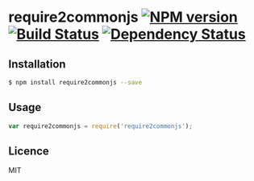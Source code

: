 # require2commonjs [![NPM version](https://badge.fury.io/js/require2commonjs.svg)](http://badge.fury.io/js/require2commonjs) [![Build Status](https://travis-ci.org/villadora/require2commonjs.svg?branch=master)](https://travis-ci.org/villadora/require2commonjs) [![Dependency Status](https://gemnasium.com/villadora/require2commonjs.svg)](https://gemnasium.com/villadora/require2commonjs)

<!-- description -->

## Installation

```bash
$ npm install require2commonjs --save
```

## Usage

```js
var require2commonjs = require('require2commonjs');
```

## Licence

MIT
<!-- do not want to make nodeinit to complicated, you can edit this whenever you want. -->